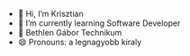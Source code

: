 - 👋 Hi, I’m Krisztian
- 🌱 I’m currently learning Software Developer
- 🏫 Bethlen Gábor Technikum
- 😄 Pronouns: a legnagyobb kiraly
